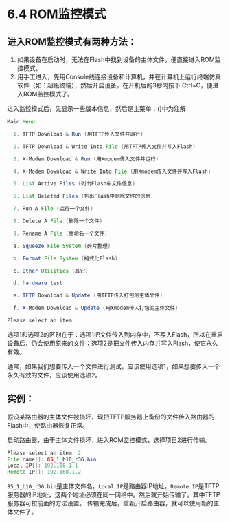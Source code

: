 # 6.4 ROM监控模式

## 进入ROM监控模式有两种方法：

1. 如果设备在启动时，无法在Flash中找到设备的主体文件，便直接进入ROM监控模式。
2. 用手工进入，先用Console线连接设备和计算机，并在计算机上运行终端仿真软件（如：超级终端），然后开启设备，在开机后的3秒内按下 Ctrl+C，便进入ROM监控模式了。

进入监控模式后，先显示一些版本信息，然后是主菜单：\(\)中为注解

```java
Main Menu:

  1. TFTP Download & Run (用TFTP传入文件并运行)

  2. TFTP Download & Write Into File (用TFTP传入文件并写入Flash)

  3. X-Modem Download & Run (用Xmodem传入文件并运行)

  4. X-Modem Download & Write Into File (用Xmodem传入文件并写入Flash)

  5. List Active Files (列出Flash中文件信息)

  6. List Deleted Files (列出Flash中删除文件的信息)

  7. Run A File (运行一个文件)

  8. Delete A File (删除一个文件)

  9. Rename A File (重命名一个文件)

  a. Squeeze File System (碎片整理)

  b. Format File System (格式化Flash)

  c. Other Utilities (其它)

  d. hardware test

  e. TFTP Download & Update (用TFTP传入打包的主体文件)

  f. X-Modem Download & Update (用Xmodem传入打包的主体文件)

Please select an item:
```

选项1和选项2的区别在于：选项1把文件传入到内存中，不写入Flash，所以在重启设备后，仍会使用原来的文件；选项2是把文件传入内存并写入Flash，使它永久有效。

通常，如果我们想要传入一个文件进行测试，应该使用选项1，如果想要传入一个永久有效的文件，应该使用选项2。

## 实例：

假设某路由器的主体文件被损坏，现把TFTP服务器上备份的文件传入路由器的Flash中，使路由器恢复正常。

启动路由器，由于主体文件损坏，进入ROM监控模式，选择项目2进行传输。

```java
Please select an item: 2
File name[]: 85_1_b10_r36.bin
Local IP[]: 192.168.1.1
Remote IP[]: 192.168.1.2
```

`85_1_b10_r36.bin`是主体文件名，`Local IP`是路由器IP地址，`Remote IP`是TFTP服务器的IP地址，这两个地址必须在同一网络中。然后就开始传输了。其中TFTP服务器可按前面的方法设置。 传输完成后，重新开启路由器，就可以使用新的主体文件了。

